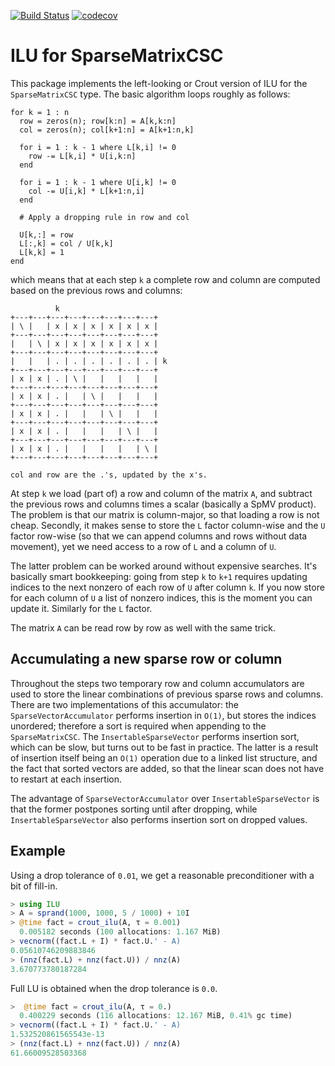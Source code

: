 [![Build Status](https://travis-ci.org/haampie/ILU.jl.svg?branch=master)](https://travis-ci.org/haampie/ILU.jl) [![codecov](https://codecov.io/gh/haampie/ILU.jl/branch/master/graph/badge.svg)](https://codecov.io/gh/haampie/ILU.jl)

# ILU for SparseMatrixCSC

This package implements the left-looking or Crout version of ILU for the `SparseMatrixCSC` type. The basic algorithm loops roughly as follows:

```
for k = 1 : n
  row = zeros(n); row[k:n] = A[k,k:n]
  col = zeros(n); col[k+1:n] = A[k+1:n,k]

  for i = 1 : k - 1 where L[k,i] != 0
    row -= L[k,i] * U[i,k:n]
  end

  for i = 1 : k - 1 where U[i,k] != 0
    col -= U[i,k] * L[k+1:n,i]
  end

  # Apply a dropping rule in row and col

  U[k,:] = row
  L[:,k] = col / U[k,k]
  L[k,k] = 1
end
```

which means that at each step `k` a complete row and column are computed based on the previous rows and columns:

```
          k
+---+---+---+---+---+---+---+---+
| \ |   | x | x | x | x | x | x |
+---+---+---+---+---+---+---+---+
|   | \ | x | x | x | x | x | x |
+---+---+---+---+---+---+---+---+
|   |   | . | . | . | . | . | . | k
+---+---+---+---+---+---+---+---+
| x | x | . | \ |   |   |   |   |
+---+---+---+---+---+---+---+---+
| x | x | . |   | \ |   |   |   |
+---+---+---+---+---+---+---+---+
| x | x | . |   |   | \ |   |   |
+---+---+---+---+---+---+---+---+
| x | x | . |   |   |   | \ |   |
+---+---+---+---+---+---+---+---+
| x | x | . |   |   |   |   | \ |
+---+---+---+---+---+---+---+---+

col and row are the .'s, updated by the x's.
```

At step `k` we load (part of) a row and column of the matrix `A`, and subtract the previous rows and columns times a scalar (basically a SpMV product). The problem is that our matrix is column-major, so that loading a row is not cheap. Secondly, it makes sense to store the `L` factor column-wise and the `U` factor row-wise (so that we can append columns and rows without data movement), yet we need access to a row of `L` and a column of `U`.

The latter problem can be worked around without expensive searches. It's basically smart bookkeeping: going from step `k` to `k+1` requires updating indices to the next nonzero of each row of `U` after column `k`. If you now store for each column of `U` a list of nonzero indices, this is the moment you can update it. Similarly for the `L` factor.

The matrix `A` can be read row by row as well with the same trick.

## Accumulating a new sparse row or column
Throughout the steps two temporary row and column accumulators are used to store the linear combinations of previous sparse rows and columns. There are two implementations of this accumulator: the `SparseVectorAccumulator` performs insertion in `O(1)`, but stores the indices unordered; therefore a sort is required when appending to the `SparseMatrixCSC`. The `InsertableSparseVector` performs insertion sort, which can be slow, but turns out to be fast in practice. The latter is a result of insertion itself being an `O(1)` operation due to a linked list structure, and the fact that sorted vectors are added, so that the linear scan does not have to restart at each insertion.

The advantage of `SparseVectorAccumulator` over `InsertableSparseVector` is that the former postpones sorting until after dropping, while `InsertableSparseVector` also performs insertion sort on dropped values.

## Example

Using a drop tolerance of `0.01`, we get a reasonable preconditioner with a bit of fill-in.

```julia
> using ILU
> A = sprand(1000, 1000, 5 / 1000) + 10I
> @time fact = crout_ilu(A, τ = 0.001)
  0.005182 seconds (100 allocations: 1.167 MiB)
> vecnorm((fact.L + I) * fact.U.' - A)
0.05610746209883846
> (nnz(fact.L) + nnz(fact.U)) / nnz(A)
3.670773780187284
```

Full LU is obtained when the drop tolerance is `0.0`.

```julia
>  @time fact = crout_ilu(A, τ = 0.)
  0.400229 seconds (116 allocations: 12.167 MiB, 0.41% gc time)
> vecnorm((fact.L + I) * fact.U.' - A)
1.532520861565543e-13
> (nnz(fact.L) + nnz(fact.U)) / nnz(A)
61.66009528503368
```